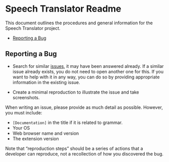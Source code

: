 # Speech Translator Readme

This document outlines the procedures and general information for the Speech Translator project.

* [Reporting a Bug](#reporting-a-bug)

## Reporting a Bug

* Search for similar [issues](https://github.com/speech-translator-ext/speech-translator-readme/issues), it may have been answered already.
If a similar issue already exists, you do not need to open another one for this. If you want to help with it in any way, you can do so by providing appropriate information in the existing issue.

* Create a minimal reproduction to illustrate the issue and take screenshots.

When writing an issue, please provide as much detail as possible. However, you must include:

* `[Documentation]` in the title if it is related to grammar.
* Your OS
* Web browser name and version
* The extension version

Note that “reproduction steps” should be a series of actions that a developer can reproduce, not a recollection of how you discovered the bug.
